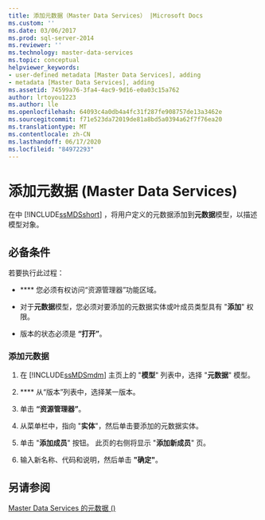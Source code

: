 ```yaml
---
title: 添加元数据（Master Data Services） |Microsoft Docs
ms.custom: ''
ms.date: 03/06/2017
ms.prod: sql-server-2014
ms.reviewer: ''
ms.technology: master-data-services
ms.topic: conceptual
helpviewer_keywords:
- user-defined metadata [Master Data Services], adding
- metadata [Master Data Services], adding
ms.assetid: 74599a76-3fa4-4ac9-9d16-e0a03c15a762
author: lrtoyou1223
ms.author: lle
ms.openlocfilehash: 64093c4a0db4a4fc31f287fe908757de13a3462e
ms.sourcegitcommit: f71e523da72019de81a8bd5a0394a62f7f76ea20
ms.translationtype: MT
ms.contentlocale: zh-CN
ms.lasthandoff: 06/17/2020
ms.locfileid: "84972293"
---
```

# <a name="add-metadata-master-data-services"></a>添加元数据 (Master Data Services)
  在中 [!INCLUDE[ssMDSshort](../includes/ssmdsshort-md.md)] ，将用户定义的元数据添加到**元数据**模型，以描述模型对象。  
  
## <a name="prerequisites"></a>必备条件  
 若要执行此过程：  
  
-   **** 您必须有权访问“资源管理器”功能区域。  
  
-   对于**元数据**模型，您必须对要添加的元数据实体或叶成员类型具有 "**添加**" 权限。  
  
-   版本的状态必须是 **“打开”**。  
  
### <a name="to-add-metadata"></a>添加元数据  
  
1.  在 [!INCLUDE[ssMDSmdm](../includes/ssmdsmdm-md.md)] 主页上的 "**模型**" 列表中，选择 "**元数据**" 模型。  
  
2.  **** 从“版本”列表中，选择某一版本。  
  
3.  单击 **“资源管理器”**。  
  
4.  从菜单栏中，指向 "**实体**"，然后单击要添加的元数据实体。  
  
5.  单击 "**添加成员**" 按钮。 此页的右侧将显示 "**添加新成员**" 页。  
  
6.  输入新名称、代码和说明，然后单击 **"确定"**。  
  
## <a name="see-also"></a>另请参阅  
 [Master Data Services 的元数据 &#40;&#41;](metadata-master-data-services.md)  
  
  
